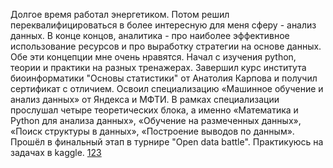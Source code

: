 Долгое время работал энергетиком. Потом решил переквалифицироваться в более интересную для меня сферу - анализ данных. 
В конце концов, аналитика - про наиболее эффективное использование ресурсов и про выработку стратегии на основе данных. Обе эти концепции мне очень нравятся.
Начал с изучения python, теории и практики на разных тренажерах.
Завершил курс института биоинформатики "Основы статистики" от Анатолия Карпова и получил сертификат с отличием.
Освоил специализацию «Машинное обучение и анализ данных» от Яндекса и МФТИ. В рамках специализации прослушал четыре теоретических блока, 
а именно «Математика и Python для анализа данных», «Обучение на размеченных данных», «Поиск структуры в данных», «Построение выводов по данным». 
Прошёл в финальный этап в турнире "Open data battle". Практикуюсь на задачах в kaggle. 
[123](https://mail.ru/)

<!---
walcott21570/walcott21570 is a ✨ special ✨ repository because its `README.md` (this file) appears on your GitHub profile.
You can click the Preview link to take a look at your changes.
--->
